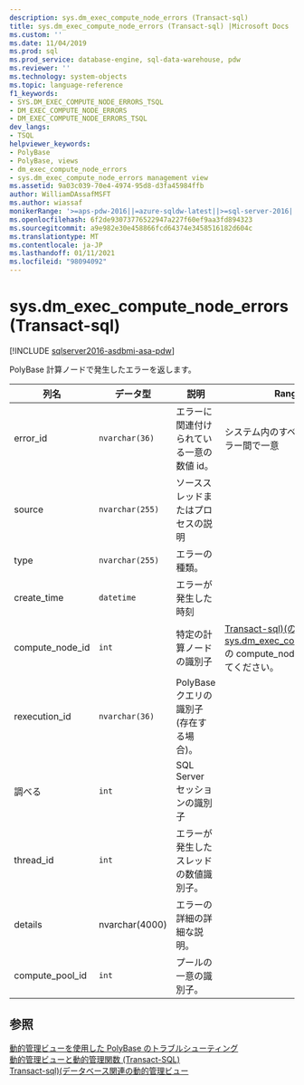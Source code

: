```yaml
---
description: sys.dm_exec_compute_node_errors (Transact-sql)
title: sys.dm_exec_compute_node_errors (Transact-sql) |Microsoft Docs
ms.custom: ''
ms.date: 11/04/2019
ms.prod: sql
ms.prod_service: database-engine, sql-data-warehouse, pdw
ms.reviewer: ''
ms.technology: system-objects
ms.topic: language-reference
f1_keywords:
- SYS.DM_EXEC_COMPUTE_NODE_ERRORS_TSQL
- DM_EXEC_COMPUTE_NODE_ERRORS
- DM_EXEC_COMPUTE_NODE_ERRORS_TSQL
dev_langs:
- TSQL
helpviewer_keywords:
- PolyBase
- PolyBase, views
- dm_exec_compute_node_errors
- sys.dm_exec_compute_node_errors management view
ms.assetid: 9a03c039-70e4-4974-95d8-d3fa45984ffb
author: WilliamDAssafMSFT
ms.author: wiassaf
monikerRange: '>=aps-pdw-2016||=azure-sqldw-latest||>=sql-server-2016||>=sql-server-linux-2017||=azuresqldb-mi-current'
ms.openlocfilehash: 6f2de93073776522947a227f60ef9aa3fd894323
ms.sourcegitcommit: a9e982e30e458866fcd64374e3458516182d604c
ms.translationtype: MT
ms.contentlocale: ja-JP
ms.lasthandoff: 01/11/2021
ms.locfileid: "98094092"
---
```

# <a name="sysdm_exec_compute_node_errors-transact-sql"></a>sys.dm_exec_compute_node_errors (Transact-sql)

[!INCLUDE [sqlserver2016-asdbmi-asa-pdw](../../includes/applies-to-version/sqlserver2016-asa-pdw.md)]

  PolyBase 計算ノードで発生したエラーを返します。  
  
|列名|データ型|説明|Range|  
|-----------------|---------------|-----------------|-----------|  
|error_id|`nvarchar(36)`|エラーに関連付けられている一意の数値 id。|システム内のすべてのクエリエラー間で一意|  
|source|`nvarchar(255)`|ソーススレッドまたはプロセスの説明||  
|type|`nvarchar(255)`|エラーの種類。||  
|create_time|`datetime`|エラーが発生した時刻||  
|compute_node_id|`int`|特定の計算ノードの識別子|[Transact-sql&#41;&#40;の sys.dm_exec_compute_nodes](../../relational-databases/system-dynamic-management-views/sys-dm-exec-compute-nodes-transact-sql.md)の compute_node_id を参照してください。|  
|rexecution_id|`nvarchar(36)`|PolyBase クエリの識別子 (存在する場合)。||  
|調べる|`int`|SQL Server セッションの識別子||  
|thread_id|`int`|エラーが発生したスレッドの数値識別子。||  
|details|nvarchar(4000)|エラーの詳細の詳細な説明。||
|compute_pool_id|`int`|プールの一意の識別子。|

  
## <a name="see-also"></a>参照  
 [動的管理ビューを使用した PolyBase のトラブルシューティング](/previous-versions/sql/sql-server-2016/mt146389(v=sql.130))   
 [動的管理ビューと動的管理関数 &#40;Transact-SQL&#41;](~/relational-databases/system-dynamic-management-views/system-dynamic-management-views.md)   
 [Transact-sql&#41;&#40;データベース関連の動的管理ビュー ](../../relational-databases/system-dynamic-management-views/database-related-dynamic-management-views-transact-sql.md)  
  
